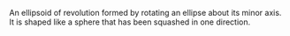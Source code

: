 An ellipsoid of revolution formed by rotating an ellipse about its minor
axis. It is shaped like a sphere that has been squashed in one
direction.
